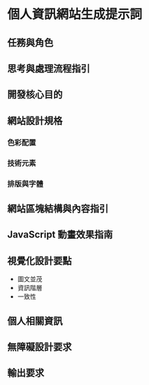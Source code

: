 # 個人資訊網站生成提示詞

## 任務與角色


## 思考與處理流程指引
### 

### 

### 


## 開發核心目的

## 網站設計規格
### 色彩配置

### 技術元素

### 排版與字體

## 網站區塊結構與內容指引

## JavaScript 動畫效果指南

## 視覺化設計要點
* 圖文並茂
* 資訊階層
* 一致性

## 個人相關資訊

## 無障礙設計要求

## 輸出要求